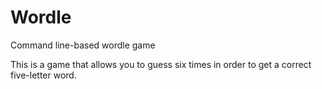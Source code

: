 # Wordle
Command line-based wordle game

This is a game that allows you to guess six times in order to get a correct five-letter word.
